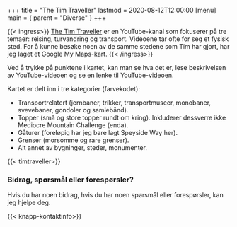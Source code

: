 +++
title = "The Tim Traveller"
lastmod = 2020-08-12T12:00:00
[menu]
main = { parent = "Diverse" }
+++

{{< ingress>}}
[The Tim Traveller](https://www.youtube.com/c/TheTimTraveller/) er en YouTube-kanal som fokuserer
på tre temaer: reising, turvandring og transport. Videoene tar ofte for seg et fysisk sted. For å
kunne besøke noen av de samme stedene som Tim har gjort, har jeg laget et Google My Maps-kart.
{{< /ingress>}}

Ved å trykke på punktene i kartet, kan man se hva det er, lese beskrivelsen av YouTube-videoen og
se en lenke til YouTube-videoen.

Kartet er delt inn i tre kategorier (farvekodet):

- Transportrelatert (jernbaner, trikker, transportmuseer, monobaner, svevebaner, gondoler og samlebånd).
- Topper (små og store topper rundt om kring). Inkluderer dessverre ikke Mediocre Mountain
  Challenge (enda).
- Gåturer (foreløpig har jeg bare lagt Speyside Way her).
- Grenser (morsomme og rare grenser).
- Alt annet av bygninger, steder, monumenter.

{{< timtraveller>}}

### Bidrag, spørsmål eller forespørsler?

Hvis du har noen bidrag, hvis du har noen spørsmål eller forespørsler, kan jeg hjelpe deg.

{{< knapp-kontaktinfo>}}
